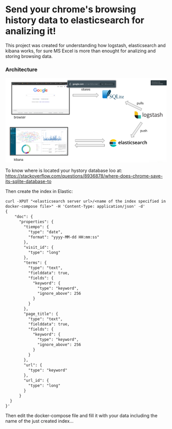 # Send your chrome's browsing history data to elasticsearch for analizing it!

This project was created for understanding how logstash, elasticsearch and kibana works, for sure MS Excel is more than enought for analizing and storing browsing data.

### Architecture
![](./chrome-analizer-arch.png)

To know where is located your hystory database loo at:
https://stackoverflow.com/questions/8936878/where-does-chrome-save-its-sqlite-database-to

Then create the index in Elastic:

```
curl -XPUT "<elasticsearch server url>/<name of the index specified in docker-compose file>" -H 'Content-Type: application/json' -d'
{
    "doc": {
      "properties": {
        "tiempo": {
          "type": "date",
          "format": "yyyy-MM-dd HH:mm:ss"
        },
        "visit_id": {
          "type": "long"
        },
        "terms": {
          "type": "text",
          "fielddata": true,
          "fields": {
            "keyword": {
              "type": "keyword",
              "ignore_above": 256
            }
          }
        },
        "page_title": {
          "type": "text",
          "fielddata": true,
          "fields": {
            "keyword": {
              "type": "keyword",
              "ignore_above": 256
            }
          }
        },
        "url": {
          "type": "keyword"
        },
        "url_id": {
          "type": "long"
        }
      }
  }
}'
```
Then edit the docker-compose file and fill it with your data including the name of the just created index...

